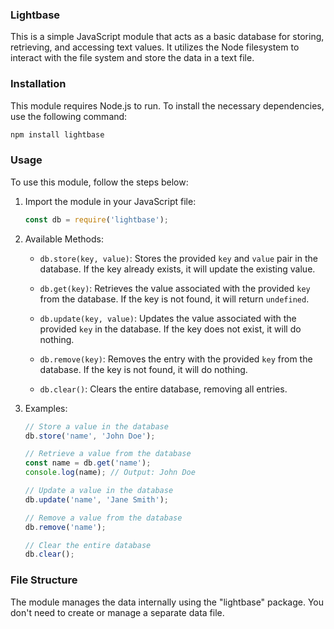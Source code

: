 ### Lightbase

This is a simple JavaScript module that acts as a basic database for storing, retrieving, and accessing text values. It utilizes the Node filesystem to interact with the file system and store the data in a text file.

### Installation

This module requires Node.js to run. To install the necessary dependencies, use the following command:

```bash
npm install lightbase
```

### Usage

To use this module, follow the steps below:

1. Import the module in your JavaScript file:

   ```javascript
   const db = require('lightbase');
   ```

2. Available Methods:

   - `db.store(key, value)`: Stores the provided `key` and `value` pair in the database. If the key already exists, it will update the existing value.

   - `db.get(key)`: Retrieves the value associated with the provided `key` from the database. If the key is not found, it will return `undefined`.

   - `db.update(key, value)`: Updates the value associated with the provided `key` in the database. If the key does not exist, it will do nothing.

   - `db.remove(key)`: Removes the entry with the provided `key` from the database. If the key is not found, it will do nothing.

   - `db.clear()`: Clears the entire database, removing all entries.

3. Examples:

   ```javascript
   // Store a value in the database
   db.store('name', 'John Doe');

   // Retrieve a value from the database
   const name = db.get('name');
   console.log(name); // Output: John Doe

   // Update a value in the database
   db.update('name', 'Jane Smith');

   // Remove a value from the database
   db.remove('name');

   // Clear the entire database
   db.clear();
   ```

### File Structure

The module manages the data internally using the "lightbase" package. You don't need to create or manage a separate data file.
